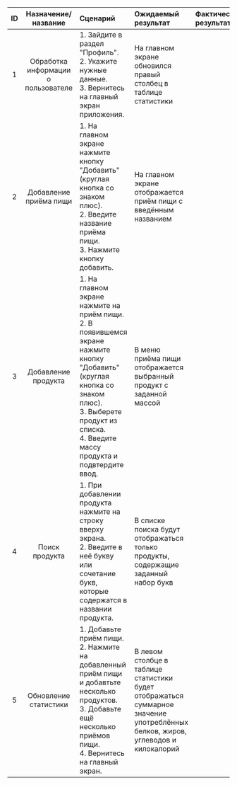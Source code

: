 
| ID | Назначение/название | Сценарий | Ожидаемый результат | Фактический результат | Оценка |
|:---:|:---:|:---|:---|:---|:---|
| 1 | Обработка информации о пользователе  | 1. Зайдите в раздел "Профиль".<br> 2. Укажите нужные данные.<br> 3. Вернитесь на главный экран приложения.| На главном экране обновился правый столбец в таблице статистики |||
| 2 | Добавление приёма пищи | 1. На главном экране нажмите кнопку "Добавить" (круглая кнопка со знаком плюс).<br> 2. Введите название приёма пищи.<br> 3. Нажмите кнопку добавить.| На главном экране отображается приём пищи с введённым названием |||
| 3 | Добавление продукта | 1. На главном экране нажмите на приём пищи.<br> 2. В появившемся экране нажмите кнопку "Добавить" (круглая кнопка со знаком плюс).<br> 3. Выберете продукт из списка.<br> 4. Введите массу продукта и подвтердите ввод.| В меню приёма пищи отображается выбранный продукт с заданной массой |||
| 4 | Поиск продукта | 1. При добавлении продукта нажмите на строку вверху экрана.<br> 2. Введите в неё букву или сочетание букв, которые содержатся в названии продукта. | В списке поиска будут отображаться только продукты, содержащие заданный набор букв|||
| 5 | Обновление статистики | 1. Добавьте приём пищи.<br> 2. Нажмите на добавленный приём пищи и добавтьте несколько продуктов.<br> 3. Добавьте ещё несколько приёмов пищи.<br> 4. Вернитесь на главный экран.<br> | В левом столбце в таблице статистики будет отображаться суммарное значение употреблённых белков, жиров, углеводов и килокалорий|||
